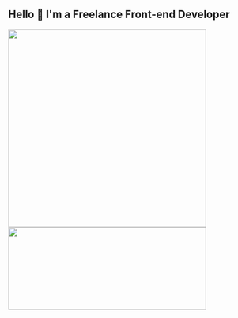 ## Hello 👋 I'm a Freelance Front-end Developer


<p>
  <img src="https://github-readme-stats.vercel.app/api?username=sashaj&show_icons=true&theme=dark" width="400">
  <img src="https://github-readme-stats.vercel.app/api/top-langs/?username=sashaj&theme=dark&layout=compact" width="400" height="167">
</p>
  
<!--
**sashaj/sashaj** is a ✨ _special_ ✨ repository because its `README.md` (this file) appears on your GitHub profile.

Here are some ideas to get you started:

- 🔭 I’m currently working on ...
- 🌱 I’m currently learning ...
- 👯 I’m looking to collaborate on ...
- 🤔 I’m looking for help with ...
- 💬 Ask me about ...
- 📫 How to reach me: ...
- 😄 Pronouns: ...
- ⚡ Fun fact: ...
-->
